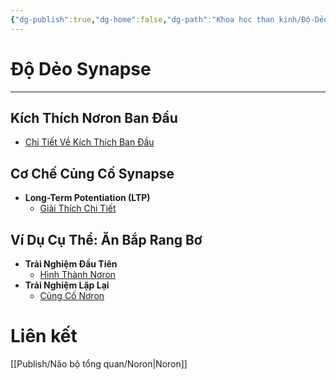 ```yaml
---
{"dg-publish":true,"dg-home":false,"dg-path":"Khoa hoc than kinh/Độ-Dẻo-synapse.md","permalink":"/khoa-hoc-than-kinh/do-deo-synapse/","dgPassFrontmatter":true,"noteIcon":"","created":"2025-01-01T22:48:55.110+07:00","updated":"2025-01-12T15:18:46.902+07:00"}
---
```


# Độ Dẻo Synapse
---

## Kích Thích Nơron Ban Đầu

- [Chi Tiết Về Kích Thích Ban Đầu](./Hình_Thành_Nơron.md#Kích-Thích-Ban-Đầu)

## Cơ Chế Củng Cố Synapse

- **Long-Term Potentiation (LTP)**
  - [Giải Thích Chi Tiết](./Củng_Cố_Nơron.md#Cường-Độ-Hóa-Synapse)

## Ví Dụ Cụ Thể: Ăn Bắp Rang Bơ

- **Trải Nghiệm Đầu Tiên**
  - [Hình Thành Nơron](./Hình_Thành_Nơron.md)
- **Trải Nghiệm Lặp Lại**
  - [Củng Cố Nơron](./Củng_Cố_Nơron.md)

# Liên kết
[[Publish/Não bộ tổng quan/Noron\|Noron]]